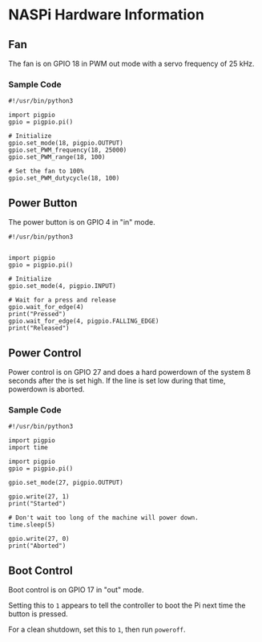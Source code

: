 # NASPi Hardware Information


## Fan

The fan is on GPIO 18 in PWM out mode with a servo frequency of 25 kHz.

### Sample Code

```
#!/usr/bin/python3

import pigpio
gpio = pigpio.pi()

# Initialize
gpio.set_mode(18, pigpio.OUTPUT)
gpio.set_PWM_frequency(18, 25000)
gpio.set_PWM_range(18, 100)

# Set the fan to 100%
gpio.set_PWM_dutycycle(18, 100)
```


## Power Button

The power button is on GPIO 4 in "in" mode.



```
#!/usr/bin/python3


import pigpio
gpio = pigpio.pi()

# Initialize
gpio.set_mode(4, pigpio.INPUT)

# Wait for a press and release
gpio.wait_for_edge(4)
print("Pressed")
gpio.wait_for_edge(4, pigpio.FALLING_EDGE)
print("Released")
```


## Power Control

Power control is on GPIO 27 and does a hard powerdown of the system 8
seconds after the is set high.  If the line is set low during that
time, powerdown is aborted.

### Sample Code

```
#!/usr/bin/python3

import pigpio
import time

import pigpio
gpio = pigpio.pi()

gpio.set_mode(27, pigpio.OUTPUT)

gpio.write(27, 1)
print("Started")

# Don't wait too long of the machine will power down.
time.sleep(5)

gpio.write(27, 0)
print("Aborted")
```

## Boot Control

Boot control is on GPIO 17 in "out" mode.

Setting this to `1` appears to tell the controller to boot the Pi next
time the button is pressed.

For a clean shutdown, set this to `1`, then run `poweroff`.



